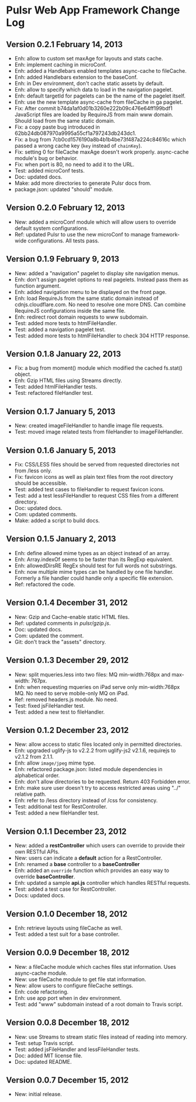 # Pulsr Web App Framework Change Log

## Version 0.2.1 February 14, 2013

- Enh: allow to custom set maxAge for layouts and stats cache.
- Enh: implement caching in microConf.
- Enh: added a Handlebars enabled templates async-cache to fileCache.
- Enh: added Handlebars extension to the baseConf.
- Enh: in Dev environment, don't cache static assets by default.
- Enh: allow to specify which data to load in the navigation pagelet.
- Enh: default targetId for pagelets can be the name of the pagelet itself.
- Enh: use the new template async-cache from fileCache in ga pagelet.
- Fix: After commit b74da1af0d01b3260e222b09c476e64ff199bdf1 JavaScript files are loaded by RequireJS from main www domain. Should load from the same static domain.
- Fix: a copy paste bug introduced in 62bb24db087970a9995a55cf1a797243db243dc1.
- Fix: a bug from 7cb0cd1576190a8b4b1b4be73f487a224c84616c which passed a wrong cache key (`key` instead of `chainKey`).
- Fix: setting 0 for fileCache maxAge doesn't work properly. async-cache module's bug or behavior.
- Fix: when port is 80, no need to add it to the URL.
- Test: added microConf tests.
- Doc: updated docs.
- Make: add more directories to generate Pulsr docs from.
- package.json: updated "should" module.

## Version 0.2.0 February 12, 2013

- New: added a microConf module which will allow users to override default system configurations.
- Ref: updated Pulsr to use the new microConf to manage framework-wide configurations. All tests pass.

## Version 0.1.9 February 9, 2013

- New: added a "navigation" pagelet to display site navigation menus.
- Enh: don't assign pagelet options to real pagelets. Instead pass them as function argument.
- Enh: added navigation menu to be displayed on the front page.
- Enh: load RequireJs from the same static domain instead of cdnjs.cloudflare.com. No need to resolve one more DNS. Can combine RequireJS configurations inside the same file.
- Enh: redirect root domain requests to www subdomain.
- Test: added more tests to htmlFileHandler.
- Test: added a navigation pagelet test.
- Test: added more tests to htmlFileHandler to check 304 HTTP response.

## Version 0.1.8 January 22, 2013

- Fix: a bug from moment() module which modified the cached fs.stat() object.
- Enh: Gzip HTML files using Streams directly.
- Test: added htmlFileHandler tests.
- Test: refactored fileHandler test.

## Version 0.1.7 January 5, 2013

- New: created imageFileHandler to handle image file requests.
- Test: moved image related tests from fileHandler to imageFileHandler.

## Version 0.1.6 January 5, 2013

- Fix: CSS/LESS files should be served from requested directories not from /less only.
- Fix: favicon icons as well as plain text files from the root directory should be accessible.
- Test: added test cases to fileHandler to request favicon icons.
- Test: add a test lessFileHandler to request CSS files from a different directory.
- Doc: updated docs.
- Com: updated comments.
- Make: added a script to build docs.

## Version 0.1.5 January 2, 2013

- Enh: define allowed mime types as an object instead of an array.
- Enh: Array.indexOf seems to be faster than its RegExp equivalent.
- Enh: allowedDirsRE RegEx should test for full words not substrings.
- Enh: now multiple mime types can be handled by one file handler. Formerly a file handler could handle only a specific file extension.
- Ref: refactored the code.

## Version 0.1.4 December 31, 2012

- New: Gzip and Cache-enable static HTML files.
- Ref: updated comments in *pulsr/gzip.js*.
- Doc: updated docs.
- Com: updated the comment.
- Git: don't track the "assets" directory.

## Version 0.1.3 December 29, 2012

- New: split mqueries.less into two files: MQ min-width:768px and max-width: 767px.
- Enh: when requesting mqueries on iPad serve only min-width:768px MQ. No need to serve mobile-only MQ on iPad.
- Ref: removed headers.js module. No need.
- Test: fixed jsFileHandler test.
- Test: added a new test to fileHandler.

## Version 0.1.2 December 23, 2012

- New: allow access to static files located only in permitted directories.
- Enh: upgraded uglify-js to v2.2.2 from uglify-js2 v2.1.6, requirejs to v2.1.2 from 2.1.1.
- Enh: allow `image/jpeg` mime type.
- Enh: refactored package.json: listed module dependencies in alphabetical order.
- Enh: don't allow directories to be requested. Return 403 Forbidden error.
- Enh: make sure user doesn't try to access restricted areas using "../" relative path.
- Enh: refer to /less directory instead of /css for consistency.
- Test: additional test for RestController.
- Test: added a new fileHandler test.

## Version 0.1.1 December 23, 2012

- New: added a **restController** which users can override to provide their own RESTful APIs.
- New: users can indicate a **default** action for a RestController.
- Enh: renamed a **base** controller to a **baseController**
- Enh: added an `override` function which provides an easy way to override **baseController**.
- Enh: updated a sample **api.js** controller which handles RESTful requests.
- Test: added a test case for RestController.
- Docs: updated docs.

## Version 0.1.0 December 18, 2012

- Enh: retrieve layouts using fileCache as well.
- Test: added a test suit for a base controller.

## Version 0.0.9 December 18, 2012

- New: a fileCache module which caches files stat information. Uses async-cache module.
- New: use fileCache module to get file stat information.
- New: allow users to configure fileCache settings.
- Enh: code refactoring.
- Enh: use app port when in dev environment.
- Test: add "www" subdomain instead of a root domain to Travis script.

## Version 0.0.8 December 18, 2012

- New: use Streams to stream static files instead of reading into memory.
- Test: setup Travis script.
- Test: added jsFileHandler and lessFileHandler tests.
- Doc: added MIT license file.
- Doc: updated README.

## Version 0.0.7 December 15, 2012

- New: initial release.